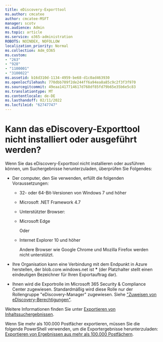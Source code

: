```yaml
---
title: eDiscovery-Exporttool
ms.author: cmcatee
author: cmcatee-MSFT
manager: scotv
ms.audience: Admin
ms.topic: article
ms.service: o365-administration
ROBOTS: NOINDEX, NOFOLLOW
localization_priority: Normal
ms.collection: Adm_O365
ms.custom:
- "263"
- "928"
- "1100001"
- "3100022"
ms.assetid: b16d310d-1134-4959-be68-d1c0ad463930
ms.openlocfilehash: 770dbb709f2de244ff6a94ea8a85c9c2f3f3f970
ms.sourcegitcommit: 49eaa1417714617d768df85fd79b65e35b6e5c83
ms.translationtype: MT
ms.contentlocale: de-DE
ms.lasthandoff: 02/11/2022
ms.locfileid: "62747747"
---
```

# <a name="cant-install-or-run-the-ediscovery-export-tool"></a>Kann das eDiscovery-Exporttool nicht installiert oder ausgeführt werden?

Wenn Sie das eDiscovery-Exporttool nicht installieren oder ausführen können, um Suchergebnisse herunterzuladen, überprüfen Sie Folgendes:
  
- Der computer, den Sie verwenden, erfüllt die folgenden Voraussetzungen:

  - 32- oder 64-Bit-Versionen von Windows 7 und höher

  - Microsoft .NET Framework 4.7

  - Unterstützter Browser:

  - Microsoft Edge

    Oder

  - Internet Explorer 10 und höher

    Andere Browser wie Google Chrome und Mozilla Firefox werden nicht unterstützt.

- Ihre Organisation kann eine Verbindung mit dem Endpunkt in Azure herstellen, der blob.core.windows.net ist **\*** (der Platzhalter stellt einen eindeutigen Bezeichner für Ihren Exportauftrag dar).

- Ihnen wird die Exportrolle im Microsoft 365 Security &amp; Compliance Center zugewiesen. Standardmäßig wird diese Rolle nur der Rollengruppe "eDiscovery-Manager" zugewiesen. Siehe ["Zuweisen von eDiscovery-Berechtigungen"](https://docs.microsoft.com/microsoft-365/compliance/assign-ediscovery-permissions).

Weitere Informationen finden Sie unter [Exportieren von Inhaltssuchergebnissen](https://docs.microsoft.com/microsoft-365/compliance/export-search-results).

Wenn Sie mehr als 100.000 Postfächer exportieren, müssen Sie die folgende PowerShell verwenden, um die Exportergebnisse herunterzuladen:  [Exportieren von Ergebnissen aus mehr als 100.000 Postfächern](https://docs.microsoft.com/microsoft-365/compliance/export-search-results%23exporting-results-from-more-than-100000-mailboxes).